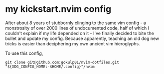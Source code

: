 # my kickstart.nvim config

After about 8 years of stubbornly clinging to the same vim config - a monstrosity of over 2000 lines of undocumented code, half of which I couldn't explain if my life depended on it - I've finally decided to bite the bullet and update my config. Because apparently, teaching an old dog new tricks is easier than deciphering my own ancient vim hieroglyphs.

To use this config,
```
git clone git@github.com:gokulp01/nvim-dotfiles.git "${XDG_CONFIG_HOME:-$HOME/.config}"/nvim
```
